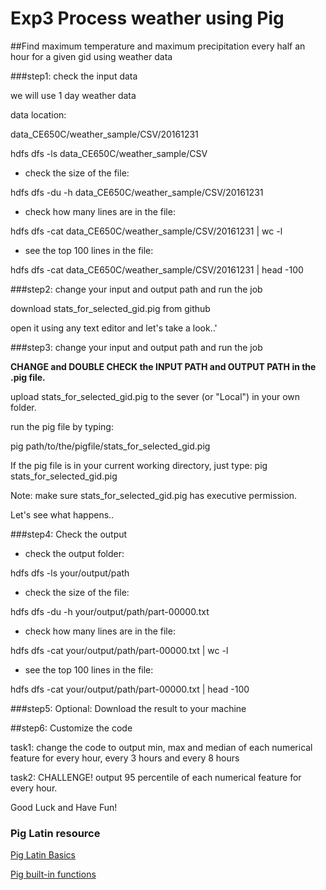 # Exp3 Process weather using Pig

##Find maximum temperature and maximum precipitation every half an hour for a given gid using weather data

###step1: check the input data

we will use
1 day weather data

data location:

data_CE650C/weather_sample/CSV/20161231

hdfs dfs -ls data_CE650C/weather_sample/CSV

* check the size of the file:

hdfs dfs -du -h data_CE650C/weather_sample/CSV/20161231

* check how many lines are in the file:

hdfs dfs -cat data_CE650C/weather_sample/CSV/20161231 | wc -l

* see the top 100 lines in the file:

hdfs dfs -cat data_CE650C/weather_sample/CSV/20161231 | head -100

###step2: change your input and output path and run the job

download stats_for_selected_gid.pig from github

open it using any text editor and let's take a look..'

 

###step3: change your input and output path and run the job

**CHANGE and DOUBLE CHECK the INPUT PATH and OUTPUT PATH in the .pig file.**

upload stats_for_selected_gid.pig to the sever (or "Local") in your own folder.

run the pig file by typing:

pig path/to/the/pigfile/stats_for_selected_gid.pig

If the pig file is in your current working directory, just type: pig stats_for_selected_gid.pig

Note: make sure stats_for_selected_gid.pig has executive permission.

Let's see what happens..

###step4: Check the output

* check the output folder:

hdfs dfs -ls your/output/path

* check the size of the file:

hdfs dfs -du -h your/output/path/part-00000.txt

* check how many lines are in the file:

hdfs dfs -cat your/output/path/part-00000.txt | wc -l

* see the top 100 lines in the file:

hdfs dfs -cat your/output/path/part-00000.txt | head -100

###step5: Optional: Download the result to your machine


##step6: Customize the code

task1: change the code to output min, max and median of each numerical feature for every hour, every 3 hours and every 8 hours

task2: CHALLENGE! output 95 percentile of each numerical feature for every hour.

Good Luck and Have Fun!

### Pig Latin resource

[Pig Latin Basics](https://pig.apache.org/docs/r0.11.1/basic.html)

[Pig built-in functions](https://pig.apache.org/docs/r0.11.1/func.html)

